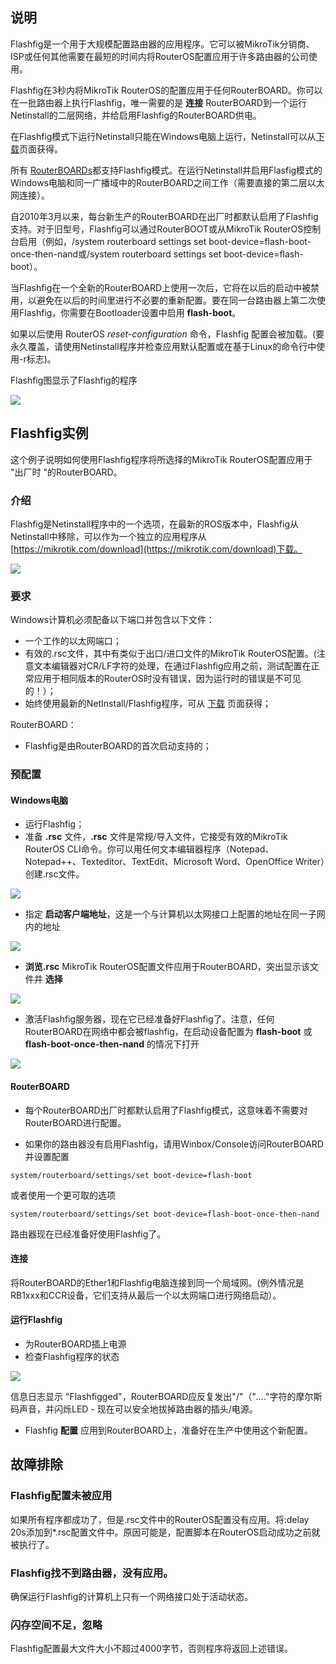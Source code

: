## 说明

Flashfig是一个用于大规模配置路由器的应用程序。它可以被MikroTik分销商、ISP或任何其他需要在最短的时间内将RouterOS配置应用于许多路由器的公司使用。

Flashfig在3秒内将MikroTik RouterOS的配置应用于任何RouterBOARD。你可以在一批路由器上执行Flashfig，唯一需要的是 **连接** RouterBOARD到一个运行Netinstall的二层网络，并给启用Flashfig的RouterBOARD供电。

在Flashfig模式下运行Netinstall只能在Windows电脑上运行，Netinstall可以从[下载](http://www.mikrotik.com/download)页面获得。

所有 [RouterBOARDs](http://www.routerboard.com/)都支持Flashfig模式。在运行Netinstall并启用Flasfig模式的Windows电脑和同一广播域中的RouterBOARD之间工作（需要直接的第二层以太网连接）。

自2010年3月以来，每台新生产的RouterBOARD在出厂时都默认启用了Flashfig支持。对于旧型号，Flashfig可以通过RouterBOOT或从MikroTik RouterOS控制台启用（例如，/system routerboard settings set boot-device=flash-boot-once-then-nand或/system routerboard settings set boot-device=flash-boot）。

当Flashfig在一个全新的RouterBOARD上使用一次后，它将在以后的启动中被禁用，以避免在以后的时间里进行不必要的重新配置。要在同一台路由器上第二次使用Flashfig，你需要在Bootloader设置中启用 **flash-boot**。

如果以后使用 RouterOS _reset-configuration_ 命令，Flashfig 配置会被加载。(要永久覆盖，请使用Netinstall程序并检查应用默认配置或在基于Linux的命令行中使用-r标志)。

Flashfig图显示了Flashfig的程序

![](https://help.mikrotik.com/docs/download/attachments/139526145/Flashfigdiagramm.png?version=1&modificationDate=1658906901697&api=v2)

## Flashfig实例

这个例子说明如何使用Flashfig程序将所选择的MikroTik RouterOS配置应用于 "出厂时 "的RouterBOARD。

### 介绍

Flashfig是Netinstall程序中的一个选项，在最新的ROS版本中，Flashfig从Netinstall中移除，可以作为一个独立的应用程序从 [https://mikrotik.com/download](https://mikrotik.com/download)下载。

![](https://help.mikrotik.com/docs/download/attachments/139526145/Flashfig.png?version=1&modificationDate=1658907016942&api=v2)

### 要求

Windows计算机必须配备以下端口并包含以下文件：

- 一个工作的以太网端口；
- 有效的.rsc文件，其中有类似于出口/进口文件的MikroTik RouterOS配置。(注意文本编辑器对CR/LF字符的处理，在通过Flashfig应用之前，测试配置在正常应用于相同版本的RouterOS时没有错误，因为运行时的错误是不可见的！）；
- 始终使用最新的NetInstall/Flashfig程序，可从 [下载](http://www.mikrotik.com/download.html) 页面获得；

RouterBOARD：

- Flashfig是由RouterBOARD的首次启动支持的；

### 预配置

#### Windows电脑

- 运行Flashfig；
- 准备 **.rsc** 文件，**.rsc** 文件是常规/导入文件，它接受有效的MikroTik RouterOS CLI命令。你可以用任何文本编辑器程序（Notepad、Notepad++、Texteditor、TextEdit、Microsoft Word、OpenOffice Writer）创建.rsc文件。

![](https://help.mikrotik.com/docs/download/attachments/139526145/Flashfig2.png?version=1&modificationDate=1658907059195&api=v2)

- 指定 **启动客户端地址**，这是一个与计算机以太网接口上配置的地址在同一子网内的地址

![](https://help.mikrotik.com/docs/download/attachments/139526145/Flashfig3.png?version=1&modificationDate=1658907107861&api=v2)

- **浏览.rsc** MikroTik RouterOS配置文件应用于RouterBOARD，突出显示该文件并 **选择** 

![](https://help.mikrotik.com/docs/download/attachments/139526145/Flashfig4.png?version=1&modificationDate=1658907118530&api=v2)

- 激活Flashfig服务器，现在它已经准备好Flashfig了。注意，任何RouterBOARD在网络中都会被flashfig，在启动设备配置为 **flash-boot** 或 **flash-boot-once-then-nand** 的情况下打开

![](https://help.mikrotik.com/docs/download/attachments/139526145/Flashfig5.png?version=1&modificationDate=1658907127709&api=v2)

#### RouterBOARD

- 每个RouterBOARD出厂时都默认启用了Flashfig模式，这意味着不需要对RouterBOARD进行配置。

- 如果你的路由器没有启用Flashfig，请用Winbox/Console访问RouterBOARD并设置配置

```shell
system/routerboard/settings/set boot-device=flash-boot
```

或者使用一个更可取的选项

```shell
system/routerboard/settings/set boot-device=flash-boot-once-then-nand
```

路由器现在已经准备好使用Flashfig了。

#### 连接

将RouterBOARD的Ether1和Flashfig电脑连接到同一个局域网。(例外情况是RB1xxx和CCR设备，它们支持从最后一个以太网端口进行网络启动）。

#### 运行Flashfig

- 为RouterBOARD插上电源
- 检查Flashfig程序的状态

![](https://help.mikrotik.com/docs/download/attachments/139526145/Flashfig6.png?version=1&modificationDate=1658907156898&api=v2)

信息日志显示 "Flashfigged"，RouterBOARD应反复发出"/"（"_..._."字符的摩尔斯码声音，并闪烁LED - 现在可以安全地拔掉路由器的插头/电源。

- Flashfig **配置** 应用到RouterBOARD上，准备好在生产中使用这个新配置。

## 故障排除

### Flashfig配置未被应用

如果所有程序都成功了，但是.rsc文件中的RouterOS配置没有应用。将:delay 20s添加到*.rsc配置文件中。原因可能是，配置脚本在RouterOS启动成功之前就被执行了。

### Flashfig找不到路由器，没有应用。

确保运行Flashfig的计算机上只有一个网络接口处于活动状态。

### 闪存空间不足，忽略

Flashfig配置最大文件大小不超过4000字节，否则程序将返回上述错误。